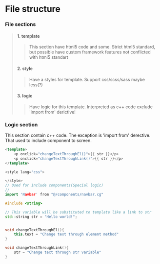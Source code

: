 # File structure
### File sections

> #### 1. template
> > This section have html5 code and some. Strict html5 standard, but possible have custom framework features not conflicted with html5 standart
> #### 2. style
> > Have a styles for template. Support css/scss/sass maybe less(?)
> #### 3. logic
> > Have logic for this template. Interpreted as c++ code exclude 'import from' derictive!

### Logic section

This section contain c++ code. The exception is 'import from' derective. That used to include component to screen.

```c++
<template>
    <p onclick="changeTextThroughEl()">{{ str }}</p>
    <p onclick="changeTextThroughLink()">{{ str }}</p>
</template>

<style lang="css">

</style>
// Used for include components(Special logic)
//
import 'Navbar' from "@/components/navbar.cg"

#include <string>

// This variable will be substituted to template like a link to str
std::string str = "Hello world!";


void changeTextThroughEl(){
    this.text = "Change text through element method"
}

void changeTextThroughLink(){
    str = "Change text through str variable"
}
```